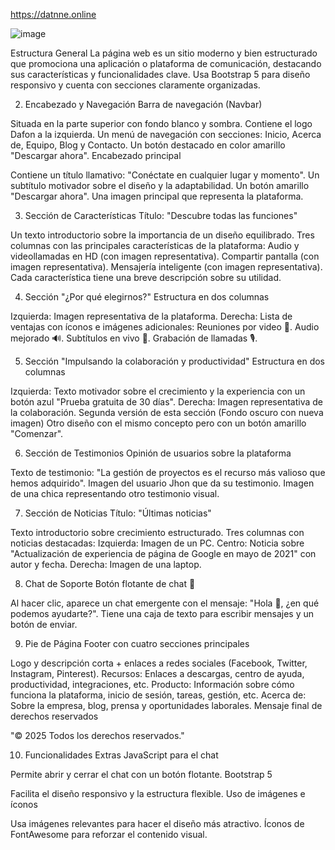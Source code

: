 https://datnne.online

![image](https://github.com/user-attachments/assets/eecde3f8-089f-4613-a68c-d680d720929f)

 
 
 
 Estructura General
La página web es un sitio moderno y bien estructurado que promociona una aplicación o plataforma de comunicación, destacando sus características y funcionalidades clave. Usa Bootstrap 5 para diseño responsivo y cuenta con secciones claramente organizadas.

2. Encabezado y Navegación
 Barra de navegación (Navbar)

Situada en la parte superior con fondo blanco y sombra.
Contiene el logo Dafon a la izquierda.
Un menú de navegación con secciones: Inicio, Acerca de, Equipo, Blog y Contacto.
Un botón destacado en color amarillo "Descargar ahora".
 Encabezado principal

Contiene un título llamativo: "Conéctate en cualquier lugar y momento".
Un subtítulo motivador sobre el diseño y la adaptabilidad.
Un botón amarillo "Descargar ahora".
Una imagen principal que representa la plataforma.


3. Sección de Características
 Título: "Descubre todas las funciones"

Un texto introductorio sobre la importancia de un diseño equilibrado.
Tres columnas con las principales características de la plataforma:
Audio y videollamadas en HD (con imagen representativa).
Compartir pantalla (con imagen representativa).
Mensajería inteligente (con imagen representativa).
Cada característica tiene una breve descripción sobre su utilidad.


4. Sección "¿Por qué elegirnos?"
 Estructura en dos columnas

Izquierda: Imagen representativa de la plataforma.
Derecha: Lista de ventajas con íconos e imágenes adicionales:
Reuniones por video 🎥.
Audio mejorado 🔊.
Subtítulos en vivo 📝.
Grabación de llamadas 🎙️.


5. Sección "Impulsando la colaboración y productividad"
 Estructura en dos columnas

Izquierda: Texto motivador sobre el crecimiento y la experiencia con un botón azul "Prueba gratuita de 30 días".
Derecha: Imagen representativa de la colaboración.
 Segunda versión de esta sección (Fondo oscuro con nueva imagen)
Otro diseño con el mismo concepto pero con un botón amarillo "Comenzar".


6. Sección de Testimonios
 Opinión de usuarios sobre la plataforma

Texto de testimonio: "La gestión de proyectos es el recurso más valioso que hemos adquirido".
Imagen del usuario Jhon que da su testimonio.
Imagen de una chica representando otro testimonio visual.


7. Sección de Noticias
 Título: "Últimas noticias"

Texto introductorio sobre crecimiento estructurado.
Tres columnas con noticias destacadas:
Izquierda: Imagen de un PC.
Centro: Noticia sobre "Actualización de experiencia de página de Google en mayo de 2021" con autor y fecha.
Derecha: Imagen de una laptop.


8. Chat de Soporte
 Botón flotante de chat 💬

Al hacer clic, aparece un chat emergente con el mensaje: "Hola 👋, ¿en qué podemos ayudarte?".
Tiene una caja de texto para escribir mensajes y un botón de enviar.


9. Pie de Página
 Footer con cuatro secciones principales

Logo y descripción corta + enlaces a redes sociales (Facebook, Twitter, Instagram, Pinterest).
Recursos: Enlaces a descargas, centro de ayuda, productividad, integraciones, etc.
Producto: Información sobre cómo funciona la plataforma, inicio de sesión, tareas, gestión, etc.
Acerca de: Sobre la empresa, blog, prensa y oportunidades laborales.
 Mensaje final de derechos reservados

"© 2025 Todos los derechos reservados."

10. Funcionalidades Extras
 JavaScript para el chat

Permite abrir y cerrar el chat con un botón flotante.
 Bootstrap 5

Facilita el diseño responsivo y la estructura flexible.
Uso de imágenes e íconos

Usa imágenes relevantes para hacer el diseño más atractivo.
Íconos de FontAwesome para reforzar el contenido visual.

